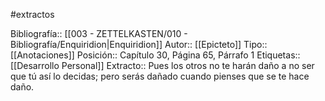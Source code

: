 #extractos 

Bibliografía:: [[003 - ZETTELKASTEN/010 - Bibliografía/Enquiridion|Enquiridion]]
Autor:: [[Epicteto]]
Tipo:: [[Anotaciones]]
Posición:: Capítulo 30, Página 65, Párrafo 1
Etiquetas:: [[Desarrollo Personal]]
Extracto:: Pues los otros no te harán daño a no ser que tú así lo decidas; pero serás dañado cuando pienses que se te hace daño.